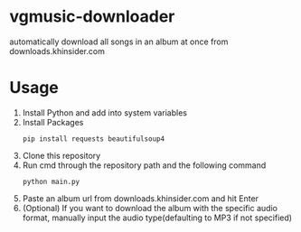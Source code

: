 # vgmusic-downloader
automatically download all songs in an album at once from downloads.khinsider.com

# Usage
1. Install Python and add into system variables
2. Install Packages
   ```
   pip install requests beautifulsoup4
   ```
3. Clone this repository
4. Run cmd through the repository path and the following command
   ```
   python main.py
   ```
5. Paste an album url from downloads.khinsider.com and hit Enter
6. (Optional) If you want to download the album with the specific audio format, manually input the audio type(defaulting to MP3 if not specified)
